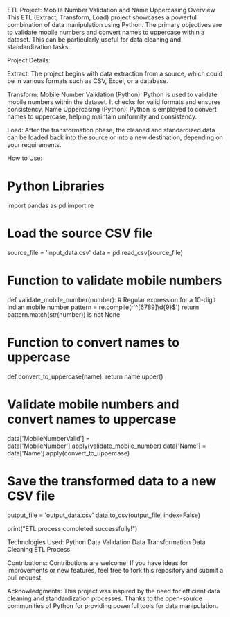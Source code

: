 ETL Project: Mobile Number Validation and Name Uppercasing
Overview
This ETL (Extract, Transform, Load) project showcases a powerful combination of data manipulation using Python. The primary objectives are to validate mobile numbers and convert names to uppercase within a dataset. This can be particularly useful for data cleaning and standardization tasks.

Project Details:

Extract:
The project begins with data extraction from a source, which could be in various formats such as CSV, Excel, or a database.

Transform:
Mobile Number Validation (Python): Python is used to validate mobile numbers within the dataset. It checks for valid formats and ensures consistency.
Name Uppercasing (Python): Python is employed to convert names to uppercase, helping maintain uniformity and consistency.

Load:
After the transformation phase, the cleaned and standardized data can be loaded back into the source or into a new destination, depending on your requirements.

How to Use:
# Python Libraries
import pandas as pd
import re

# Load the source CSV file
source_file = 'input_data.csv'
data = pd.read_csv(source_file)

# Function to validate mobile numbers
def validate_mobile_number(number):
    # Regular expression for a 10-digit Indian mobile number
    pattern = re.compile(r'^[6789]\d{9}$')
    return pattern.match(str(number)) is not None

# Function to convert names to uppercase
def convert_to_uppercase(name):
    return name.upper()

# Validate mobile numbers and convert names to uppercase
data['MobileNumberValid'] = data['MobileNumber'].apply(validate_mobile_number)
data['Name'] = data['Name'].apply(convert_to_uppercase)

# Save the transformed data to a new CSV file
output_file = 'output_data.csv'
data.to_csv(output_file, index=False)

print("ETL process completed successfully!")


Technologies Used:
Python
Data Validation
Data Transformation
Data Cleaning
ETL Process

Contributions:
Contributions are welcome! If you have ideas for improvements or new features, feel free to fork this repository and submit a pull request.

Acknowledgments:
This project was inspired by the need for efficient data cleaning and standardization processes. Thanks to the open-source communities of Python for providing powerful tools for data manipulation.

